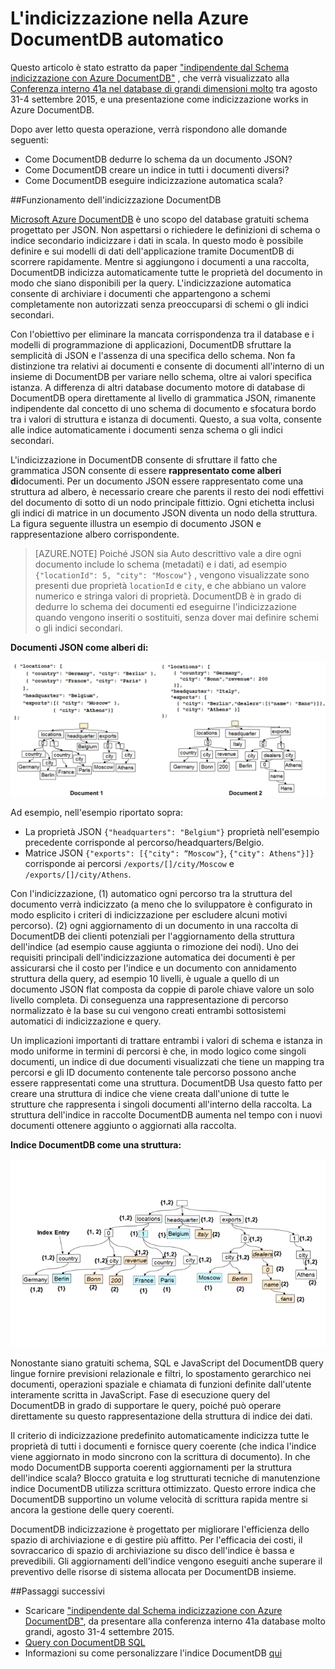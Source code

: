 <properties 
    pageTitle="L'indicizzazione automatica nella DocumentDB | Microsoft Azure" 
    description="Informazioni sulle funzioni di indicizzazione automatici nella DocumentDB Azure." 
    services="documentdb" 
    authors="arramac" 
    manager="jhubbard" 
    editor="mimig" 
    documentationCenter=""/>

<tags 
    ms.service="documentdb" 
    ms.workload="data-services" 
    ms.tgt_pltfrm="na" 
    ms.devlang="na" 
    ms.topic="article" 
    ms.date="10/27/2016" 
    ms.author="arramac"/>
    
# <a name="automatic-indexing-in-azure-documentdb"></a>L'indicizzazione nella Azure DocumentDB automatico

Questo articolo è stato estratto da paper ["indipendente dal Schema indicizzazione con Azure DocumentDB"](http://www.vldb.org/pvldb/vol8/p1668-shukla.pdf) , che verrà visualizzato alla [Conferenza interno 41a nel database di grandi dimensioni molto](http://www.vldb.org/2015/) tra agosto 31-4 settembre 2015, e una presentazione come indicizzazione works in Azure DocumentDB. 

Dopo aver letto questa operazione, verrà rispondono alle domande seguenti:

- Come DocumentDB dedurre lo schema da un documento JSON?
- Come DocumentDB creare un indice in tutti i documenti diversi?
- Come DocumentDB eseguire indicizzazione automatica scala?

##<a id="HowDocumentDBIndexingWorks"></a>Funzionamento dell'indicizzazione DocumentDB

[Microsoft Azure DocumentDB](https://azure.microsoft.com/services/documentdb/) è uno scopo del database gratuiti schema progettato per JSON. Non aspettarsi o richiedere le definizioni di schema o indice secondario indicizzare i dati in scala. In questo modo è possibile definire e sui modelli di dati dell'applicazione tramite DocumentDB di scorrere rapidamente. Mentre si aggiungono i documenti a una raccolta, DocumentDB indicizza automaticamente tutte le proprietà del documento in modo che siano disponibili per la query. L'indicizzazione automatica consente di archiviare i documenti che appartengono a schemi completamente non autorizzati senza preoccuparsi di schemi o gli indici secondari.

Con l'obiettivo per eliminare la mancata corrispondenza tra il database e i modelli di programmazione di applicazioni, DocumentDB sfruttare la semplicità di JSON e l'assenza di una specifica dello schema. Non fa distinzione tra relativi ai documenti e consente di documenti all'interno di un insieme di DocumentDB per variare nello schema, oltre ai valori specifica istanza. A differenza di altri database documento motore di database di DocumentDB opera direttamente al livello di grammatica JSON, rimanente indipendente dal concetto di uno schema di documento e sfocatura bordo tra i valori di struttura e istanza di documenti. Questo, a sua volta, consente alle indice automaticamente i documenti senza schema o gli indici secondari.

L'indicizzazione in DocumentDB consente di sfruttare il fatto che grammatica JSON consente di essere **rappresentato come alberi di**documenti. Per un documento JSON essere rappresentato come una struttura ad albero, è necessario creare che parents il resto dei nodi effettivi del documento di sotto di un nodo principale fittizio. Ogni etichetta inclusi gli indici di matrice in un documento JSON diventa un nodo della struttura. La figura seguente illustra un esempio di documento JSON e rappresentazione albero corrispondente.

>[AZURE.NOTE] Poiché JSON sia Auto descrittivo vale a dire ogni documento include lo schema (metadati) e i dati, ad esempio `{"locationId": 5, "city": "Moscow"}` , vengono visualizzate sono presenti due proprietà `locationId` e `city`, e che abbiano un valore numerico e stringa valori di proprietà. DocumentDB è in grado di dedurre lo schema dei documenti ed eseguirne l'indicizzazione quando vengono inseriti o sostituiti, senza dover mai definire schemi o gli indici secondari.


**Documenti JSON come alberi di:**

![Come alberi di documenti](media/documentdb-indexing/DocumentsAsTrees.png)

Ad esempio, nell'esempio riportato sopra:

- La proprietà JSON `{"headquarters": "Belgium"}` proprietà nell'esempio precedente corrisponde al percorso/headquarters/Belgio.
- Matrice JSON `{"exports": [{"city": “Moscow"}`, `{"city": Athens"}]}` corrisponde ai percorsi `/exports/[]/city/Moscow` e `/exports/[]/city/Athens`.

Con l'indicizzazione, (1) automatico ogni percorso tra la struttura del documento verrà indicizzato (a meno che lo sviluppatore è configurato in modo esplicito i criteri di indicizzazione per escludere alcuni motivi percorso). (2) ogni aggiornamento di un documento in una raccolta di DocumentDB dei clienti potenziali per l'aggiornamento della struttura dell'indice (ad esempio cause aggiunta o rimozione dei nodi). Uno dei requisiti principali dell'indicizzazione automatica dei documenti è per assicurarsi che il costo per l'indice e un documento con annidamento struttura della query, ad esempio 10 livelli, è uguale a quello di un documento JSON flat composta da coppie di parole chiave valore un solo livello completa. Di conseguenza una rappresentazione di percorso normalizzato è la base su cui vengono creati entrambi sottosistemi automatici di indicizzazione e query.

Un implicazioni importanti di trattare entrambi i valori di schema e istanza in modo uniforme in termini di percorsi è che, in modo logico come singoli documenti, un indice di due documenti visualizzati che tiene un mapping tra percorsi e gli ID documento contenente tale percorso possono anche essere rappresentati come una struttura. DocumentDB Usa questo fatto per creare una struttura di indice che viene creata dall'unione di tutte le strutture che rappresenta i singoli documenti all'interno della raccolta. La struttura dell'indice in raccolte DocumentDB aumenta nel tempo con i nuovi documenti ottenere aggiunto o aggiornati alla raccolta.


**Indice DocumentDB come una struttura:**

![Indice in una struttura](media/documentdb-indexing/IndexAsTree.png)

Nonostante siano gratuiti schema, SQL e JavaScript del DocumentDB query lingue fornire previsioni relazionale e filtri, lo spostamento gerarchico nei documenti, operazioni spaziale e chiamata di funzioni definite dall'utente interamente scritta in JavaScript. Fase di esecuzione query del DocumentDB in grado di supportare le query, poiché può operare direttamente su questo rappresentazione della struttura di indice dei dati.

Il criterio di indicizzazione predefinito automaticamente indicizza tutte le proprietà di tutti i documenti e fornisce query coerente (che indica l'indice viene aggiornato in modo sincrono con la scrittura di documento). In che modo DocumentDB supporta coerenti aggiornamenti per la struttura dell'indice scala? Blocco gratuita e log strutturati tecniche di manutenzione indice DocumentDB utilizza scrittura ottimizzato. Questo errore indica che DocumentDB supportino un volume velocità di scrittura rapida mentre si ancora la gestione delle query coerenti. 

DocumentDB indicizzazione è progettato per migliorare l'efficienza dello spazio di archiviazione e di gestire più affitto. Per l'efficacia dei costi, il sovraccarico di spazio di archiviazione su disco dell'indice è bassa e prevedibili. Gli aggiornamenti dell'indice vengono eseguiti anche superare il preventivo delle risorse di sistema allocata per DocumentDB insieme.

##<a name="NextSteps"></a>Passaggi successivi
- Scaricare ["indipendente dal Schema indicizzazione con Azure DocumentDB"](http://www.vldb.org/pvldb/vol8/p1668-shukla.pdf), da presentare alla conferenza interno 41a database molto grandi, agosto 31-4 settembre 2015.
- [Query con DocumentDB SQL](documentdb-sql-query.md)
- Informazioni su come personalizzare l'indice DocumentDB [qui](documentdb-indexing-policies.md)
 

